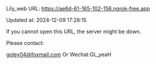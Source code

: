 Lily_web URL: https://ae6d-61-165-102-156.ngrok-free.app

Updated at: 2024-12-09 17:28:15

If you cannot open this URL, the server might be down.

Please contact: 

goley04@foxmail.com Or Wechat:GL_yeaH